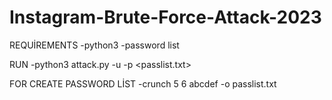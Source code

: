 # Instagram-Brute-Force-Attack-2023

REQUİREMENTS
-python3
-password list


RUN
-python3 attack.py -u <username> -p <passlist.txt>

FOR CREATE PASSWORD LİST
-crunch 5 6 abcdef -o passlist.txt
